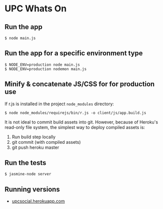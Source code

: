 # UPC Whats On

## Run the app

	$ node main.js

## Run the app for a specific environment type

    $ NODE_ENV=production node main.js
    $ NODE_ENV=production nodemon main.js

## Minify & concatenate JS/CSS for for production use

If r.js is installed in the project `node_modules` directory:

    $ node node_modules/requirejs/bin/r.js -o client/js/app.build.js

It is not ideal to commit build assets into git. However, because of Heroku's read-only file system, the simplest way to deploy compiled assets is:

1. Run build step locally
2. git commit (with compiled assets)
3. git push heroku master

## Run the tests

    $ jasmine-node server

## Running versions

* [upcsocial.herokuapp.com](http://upcsocial.herokuapp.com)
